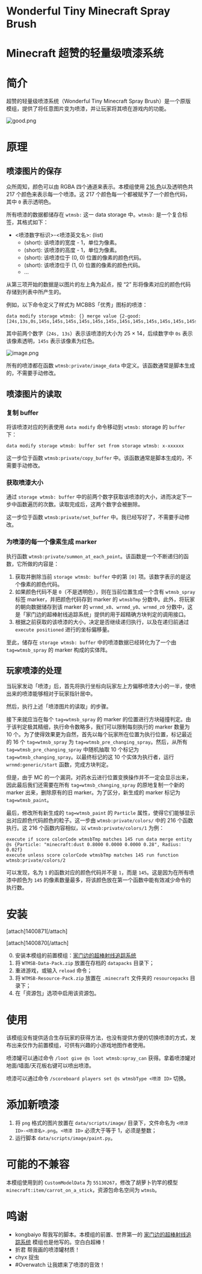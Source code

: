 # Wonderful Tiny Minecraft Spray Brush
# Minecraft 超赞的轻量级喷漆系统

# 简介

超赞的轻量级喷漆系统（Wonderful Tiny Minecraft Spray Brush）是一个原版模组，提供了将任意图片变为喷漆，并让玩家将其喷在游戏内的功能。

![good.png](https://i.loli.net/2019/10/08/WE7jsLgxkHcrYBe.png)

# 原理

## 喷漆图片的保存

众所周知，颜色可以由 RGBA 四个通道来表示。本模组使用 [216 色](https://www.colorhexa.com/web-safe-colors)以及透明色共 217 个颜色来表示每一个喷漆。这 217 个颜色每一个都被赋予了一个颜色代码，其中 `0` 表示透明色。

所有喷漆的数据都储存在 `wtmsb:` 这一 data storage 中。`wtmsb:` 是一个复合标签，其格式如下：

- <喷漆数字标识>-<喷漆英文名>: (list)
    - (short): 该喷漆的宽度 - 1，单位为像素。
    - (short): 该喷漆的高度 - 1，单位为像素。
    - (short): 该喷漆位于 (0, 0) 位置的像素的颜色代码。
    - (short): 该喷漆位于 (1, 0) 位置的像素的颜色代码。
    - ...

从第三项开始的数据是以图片的左上角为起点，按 “2” 形将像素对应的颜色代码存储到列表中所产生的。

例如，以下命令定义了样式为 MCBBS「优秀」图标的喷漆：

```mcfunction
data modify storage wtmsb: {} merge value {2-good:[24s,13s,0s,145s,145s,145s,145s,145s,145s,145s,145s,145s,145s,145s,145s,145s,145s,145s,145s,145s,145s,145s,145s,145s,145s,145s,0s,145s,0s,0s,0s,0s,0s,0s,0s,0s,0s,0s,0s,0s,0s,0s,0s,0s,0s,0s,0s,0s,0s,0s,0s,145s,145s,0s,0s,0s,145s,0s,0s,0s,145s,0s,0s,0s,0s,0s,0s,0s,0s,0s,0s,145s,145s,145s,0s,0s,145s,145s,0s,0s,0s,0s,0s,145s,145s,145s,145s,145s,0s,0s,0s,145s,0s,145s,0s,0s,0s,145s,0s,0s,0s,145s,145s,0s,0s,145s,0s,0s,0s,0s,145s,0s,0s,0s,0s,0s,0s,0s,0s,145s,0s,0s,0s,0s,0s,0s,145s,145s,0s,145s,145s,145s,145s,145s,145s,145s,145s,145s,145s,0s,145s,145s,145s,145s,145s,145s,145s,0s,145s,0s,0s,145s,145s,0s,145s,145s,0s,0s,0s,0s,145s,0s,0s,0s,0s,0s,145s,0s,0s,145s,0s,0s,145s,0s,0s,0s,145s,145s,0s,145s,145s,0s,145s,145s,145s,145s,145s,0s,145s,0s,0s,0s,145s,0s,145s,0s,0s,0s,145s,0s,0s,145s,145s,0s,0s,145s,0s,0s,0s,145s,0s,145s,0s,0s,0s,0s,0s,0s,145s,0s,0s,145s,0s,0s,0s,0s,145s,145s,0s,0s,145s,145s,145s,0s,0s,145s,0s,0s,0s,0s,145s,0s,145s,0s,145s,0s,0s,0s,145s,0s,0s,145s,145s,0s,0s,145s,0s,0s,145s,0s,0s,145s,0s,145s,0s,0s,0s,145s,0s,0s,0s,0s,0s,145s,0s,0s,145s,145s,0s,0s,0s,145s,145s,145s,0s,0s,0s,145s,145s,0s,145s,145s,145s,0s,0s,0s,145s,0s,145s,0s,0s,145s,145s,0s,0s,0s,0s,0s,0s,0s,0s,0s,0s,0s,0s,0s,0s,0s,0s,0s,0s,0s,0s,0s,0s,0s,145s,0s,145s,145s,145s,145s,145s,145s,145s,145s,145s,145s,145s,145s,145s,145s,145s,145s,145s,145s,145s,145s,145s,145s,145s,0s,]}
```

其中前两个数字（`24s, 13s`）表示该喷漆的大小为 25 × 14，后续数字中 `0s` 表示该像素透明，`145s` 表示该像素为红色。

![image.png](https://i.loli.net/2019/10/08/TCdbqDnEuF7Oc4J.png)

所有的喷漆都在函数 `wtmsb:private/image_data` 中定义。该函数通常是脚本生成的，不需要手动修改。

## 喷漆图片的读取

### 复制 buffer

将该喷漆对应的列表使用 `data modify` 命令移动到 `wtmsb:` storage 的 `buffer` 下：

```
data modify storage wtmsb: buffer set from storage wtmsb: x-xxxxxx
```

这一步位于函数 `wtmsb:private/copy_buffer` 中。该函数通常是脚本生成的，不需要手动修改。

### 获取喷漆大小

通过 `storage wtmsb: buffer` 中的前两个数字获取该喷漆的大小，进而决定下一步中函数遍历的次数。读取完成后，这两个数字会被删除。

这一步位于函数 `wtmsb:private/set_buffer` 中。我已经写好了，不需要手动修改。

### 为喷漆的每一个像素生成 marker

执行函数 `wtmsb:private/summon_at_each_point`。该函数是一个不断递归的函数，它所做的内容是：

1. 获取并删除当前 `storage wtmsb: buffer` 中的第 `[0]` 项。该数字表示的是这个像素的颜色代码。
2. 如果颜色代码不是 `0`（不是透明色），则在当前位置生成一个含有 `wtmsb_spray` 标签 marker，并把颜色代码存到 marker 的 `wtmsbTmp` 分数中。此外，将玩家的朝向数据储存到该 marker 的 `wrnmd_x0`、`wrnmd_y0`、`wrnmd_z0` 分数中，这是「家门边的超棒射线追踪系统」提供的用于超精确方块判定的调用接口。
3. 根据之前获取的该喷漆的大小，决定是否继续递归执行，以及在递归前通过 `execute positioned` 进行的坐标偏移量。

至此，储存在 `storage wtmsb: buffer` 中的喷漆数据已经转化为了一个由 `tag=wtmsb_spray` 的 marker 构成的实体阵。

## 玩家喷漆的处理

当玩家发动「喷漆」后，首先将执行坐标向玩家左上方偏移喷漆大小的一半，使喷出来的喷漆能够相对于玩家指针居中。

然后，执行上述「喷漆图片的读取」的步骤。

接下来就应当在每个 `tag=wtmsb_spray` 的 marker 的位置进行方块碰撞判定。由于该判定极其精细，执行命令数略多，我们可以限制每刻执行的 marker 数量为 10 个。为了使得效果更为自然，首先以每个玩家所在位置为执行位置，标记最近的 16 个 `tag=wtmsb_spray` 为 `tag=wtmsb_pre_changing_spray`。然后，从所有 `tag=wtmsb_pre_changing_spray` 中随机抽取 10 个标记为 `tag=wtmsb_changing_spray`。以最终标记的这 10 个实体为执行者，运行 `wrnmd:generic/start` 函数，完成方块判定。

但是，由于 MC 的一个漏洞，对药水云进行位置变换操作并不一定会显示出来，因此最后我们还需要在所有 `tag=wtmsb_changing_spray` 的原地复制一个新的 marker 出来，删除原有的旧 marker。为了区分，新生成的 marker 标记为 `tag=wtmsb_paint`。

最后，修改所有新生成的 `tag=wtmsb_paint` 的 `Particle` 属性，使得它们能够显示出对应颜色代码颜色的粒子。这一步由 `wtmsb:private/colors/` 中的 216 个函数执行。这 216 个函数内容相似，以 `wtmsb:private/colors/1` 为例：

```mcfunction
execute if score colorCode wtmsbTmp matches 145 run data merge entity @s {Particle: "minecraft:dust 0.8000 0.0000 0.0000 0.28", Radius: 0.02f}
execute unless score colorCode wtmsbTmp matches 145 run function wtmsb:private/colors/2
```

可以发现，名为 `1` 的函数对应的颜色代码并不是 `1`，而是 `145`。这是因为在所有喷漆中颜色为 `145` 的像素数量最多，将该颜色放在第一个函数中能有效减少命令的执行数。

# 安装

[attach]1400871[/attach]

[attach]1400870[/attach]

0. 安装本模组的前置模组：[家门边的超棒射线追踪系统](https://www.mcbbs.net/thread-919112-1-1.html)
1. 将 `WTMSB-Data-Pack.zip` 放置在存档的 `datapacks` 目录下；
2. 重进游戏，或输入 `reload` 命令；
3. 将 `WTMSB-Resource-Pack.zip` 放置在 `.minecraft` 文件夹的 `resourcepacks` 目录下；
4. 在「资源包」选项中启用该资源包。

# 使用

该模组没有提供适合生存玩家的获得方法，也没有提供方便的切换喷漆的方式，发布出来仅作为前置模组，可供有兴趣的小游戏地图作者使用。

喷漆罐可以通过命令 `/loot give @s loot wtmsb:spray_can` 获得。拿着喷漆罐对地面/墙面/天花板右键可以喷出喷漆。

喷漆可以通过命令 `/scoreboard players set @s wtmsbType <喷漆 ID>` 切换。

# 添加新喷漆

1. 将 `png` 格式的图片放置在 `data/scripts/image/` 目录下，文件命名为 `<喷漆 ID>-<喷漆名>.png`。`<喷漆 ID>` 必须大于等于 1，必须是整数；
2. 运行脚本 `data/scripts/image/paint.py`。

# 可能的不兼容

本模组使用到的 `CustomModelData` 为 `55130267`，修改了胡萝卜钓竿的模型 `minecraft:item/carrot_on_a_stick`，资源包命名空间为 `wtmsb`。

# 鸣谢

- kongbaiyo 帮我写的脚本。本模组的前置、世界第一的 [家门边的超棒射线追踪系统](https://www.mcbbs.net/thread-919112-1-1.html) 模组也是他写的。空白白超棒！
- 折君 帮我画的喷漆罐材质！
- chyx 捉虫
- #Overwatch 让我嫖来了喷漆的音效！
